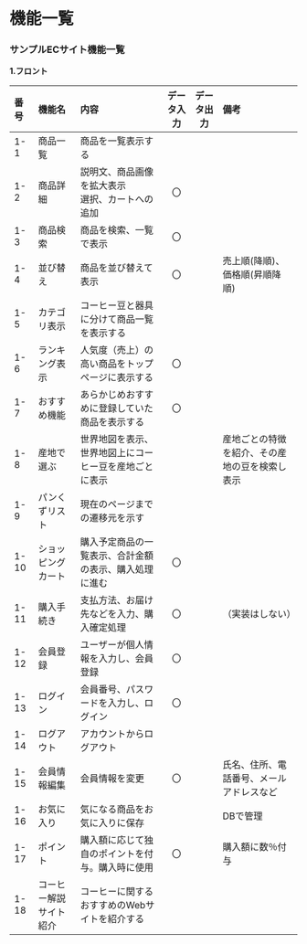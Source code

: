 # 機能一覧
### サンプルECサイト機能一覧
**1.フロント**

|番号|機能名|内容|データ入力|データ出力|備考|
|:---|:---|:---|:---:|:----:|:---|
|1-1|商品一覧|商品を一覧表示する||||
|1-2|商品詳細|説明文、商品画像を拡大表示<br>選択、カートへの追加|〇|||
|1-3|商品検索|商品を検索、一覧で表示|〇|||
|1-4|並び替え|商品を並び替えて表示|〇||売上順(降順)、価格順(昇順降順)|
|1-5|カテゴリ表示|コーヒー豆と器具に分けて商品一覧を表示する||||
|1-6|ランキング表示|人気度（売上）の高い商品をトップページに表示する|〇|||
|1-7|おすすめ機能|あらかじめおすすめに登録していた商品を表示する|〇|||
|1-8|産地で選ぶ|世界地図を表示、<br>世界地図上にコーヒー豆を産地ごとに表示|||産地ごとの特徴を紹介、その産地の豆を検索し表示|
|1-9|パンくずリスト|現在のページまでの遷移元を示す||||
|1-10|ショッピングカート|購入予定商品の一覧表示、合計金額の表示、購入処理に進む|〇|||
|1-11|購入手続き|支払方法、お届け先などを入力、購入確定処理|〇||（実装はしない）|
|1-12|会員登録|ユーザーが個人情報を入力し、会員登録|〇|||
|1-13|ログイン|会員番号、パスワードを入力し、ログイン|〇|||
|1-14|ログアウト|アカウントからログアウト||||
|1-15|会員情報編集|会員情報を変更|〇||氏名、住所、電話番号、メールアドレスなど|
|1-16|お気に入り|気になる商品をお気に入りに保存|||DBで管理|
|1-17|ポイント|購入額に応じて独自のポイントを付与。購入時に使用|〇||購入額に数％付与|
|1-18|コーヒー解説サイト紹介|コーヒーに関するおすすめのWebサイトを紹介する||||
